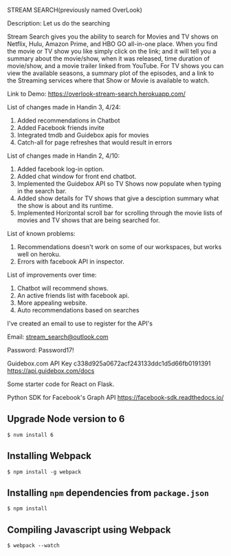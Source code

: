 STREAM SEARCH(previously named OverLook)

Description: Let us do the searching

Stream Search gives you the ability to search for Movies and TV shows on Netflix, Hulu, Amazon Prime, and HBO GO all-in-one place. When you find the movie or TV show you like simply click on the link; and it will tell you a summary about the movie/show, when it was released, time duration of movie/show, and a movie trailer linked from YouTube. For TV shows you can view the available seasons, a summary plot of the episodes, and a link to the Streaming services where that Show or Movie is available to watch.

Link to Demo: https://overlook-stream-search.herokuapp.com/

List of changes made in Handin 3, 4/24:

1. Added recommendations in Chatbot
2. Added Facebook friends invite
3. Integrated tmdb and Guidebox apis for movies
4. Catch-all for page refreshes that would result in errors

List of changes made in Handin 2, 4/10:

1. Added facebook log-in option.
2. Added chat window for front end chatbot.
3. Implemented the Guidebox API so TV Shows now populate when typing in the search bar.
4. Added show details for TV shows that give a desciption summary what the show is about and its runtime.
5. Implemented Horizontal scroll bar for scrolling through the movie lists of movies and TV shows that are being searched for.

List of known problems:

1. Recommendations doesn't work on some of our workspaces, but works well on heroku.
2. Errors with facebook API in inspector.

List of improvements over time:

1. Chatbot will recommend shows.
2. An active friends list with facebook api.
4. More appealing website.
5. Auto recommendations based on searches

I've created an email to use to register for the API's

Email:
stream_search@outlook.com

Password:
Password17!

Guidebox.com
API Key c338d925a0672acf243133ddc1d5d66fb0191391
https://api.guidebox.com/docs

Some starter code for React on Flask.

Python SDK for Facebook's Graph API https://facebook-sdk.readthedocs.io/
  
## Upgrade Node version to 6

```$ nvm install 6```

## Installing Webpack

```$ npm install -g webpack```

## Installing `npm` dependencies from `package.json`

```$ npm install```

## Compiling Javascript using Webpack

```$ webpack --watch```
